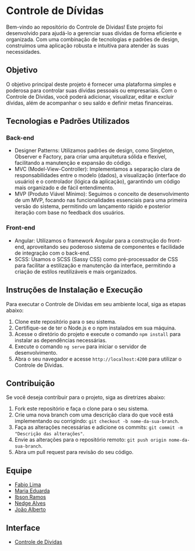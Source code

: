 
# Controle de Dívidas

Bem-vindo ao repositório do Controle de Dívidas! Este projeto foi desenvolvido para ajudá-lo a gerenciar suas dívidas de forma eficiente e organizada. Com uma combinação de tecnologias e padrões de design, construímos uma aplicação robusta e intuitiva para atender às suas necessidades.

## Objetivo

O objetivo principal deste projeto é fornecer uma plataforma simples e poderosa para controlar suas dívidas pessoais ou empresariais. Com o Controle de Dívidas, você poderá adicionar, visualizar, editar e excluir dívidas, além de acompanhar o seu saldo e definir metas financeiras.

## Tecnologias e Padrões Utilizados

### Back-end

-   Designer Patterns: Utilizamos padrões de design, como Singleton, Observer e Factory, para criar uma arquitetura sólida e flexível, facilitando a manutenção e expansão do código.
-   MVC (Model-View-Controller): Implementamos a separação clara de responsabilidades entre o modelo (dados), a visualização (interface do usuário) e o controlador (lógica da aplicação), garantindo um código mais organizado e de fácil entendimento.
-   MVP (Produto Viável Mínimo): Seguimos o conceito de desenvolvimento de um MVP, focando nas funcionalidades essenciais para uma primeira versão do sistema, permitindo um lançamento rápido e posterior iteração com base no feedback dos usuários.

### Front-end

-   Angular: Utilizamos o framework Angular para a construção do front-end, aproveitando seu poderoso sistema de componentes e facilidade de integração com o back-end.
-   SCSS: Usamos o SCSS (Sassy CSS) como pré-processador de CSS para facilitar a estilização e manutenção da interface, permitindo a criação de estilos reutilizáveis e mais organizados.

## Instruções de Instalação e Execução

Para executar o Controle de Dívidas em seu ambiente local, siga as etapas abaixo:

1.  Clone este repositório para o seu sistema.
2.  Certifique-se de ter o Node.js e o npm instalados em sua máquina.
3.  Acesse o diretório do projeto e execute o comando `npm install` para instalar as dependências necessárias.
4.  Execute o comando `ng serve` para iniciar o servidor de desenvolvimento.
5.  Abra o seu navegador e acesse `http://localhost:4200` para utilizar o Controle de Dívidas.

## Contribuição

Se você deseja contribuir para o projeto, siga as diretrizes abaixo:

1.  Fork este repositório e faça o clone para o seu sistema.
2.  Crie uma nova branch com uma descrição clara do que você está implementando ou corrigindo: `git checkout -b nome-da-sua-branch`.
3.  Faça as alterações necessárias e adicione os commits: `git commit -m "Descrição das alterações"`.
4.  Envie as alterações para o repositório remoto: `git push origin nome-da-sua-branch`.
5.  Abra um pull request para revisão do seu código.

## Equipe

-   [Fabio Lima](https://github.com/Fabinschulz)
-   [Maria Eduarda](https://github.com/lymaduds)
-   [Ibson Ramos](https://github.com/ibsonramos)
-   [Nedge Alves](https://github.com/nome-do-desenvolvedor)
-   [João Alberto](https://github.com/nome-do-desenvolvedor)

## Interface

- [Controle de Dividas](/frontend/src/assets/divisioncontrol.gif)
